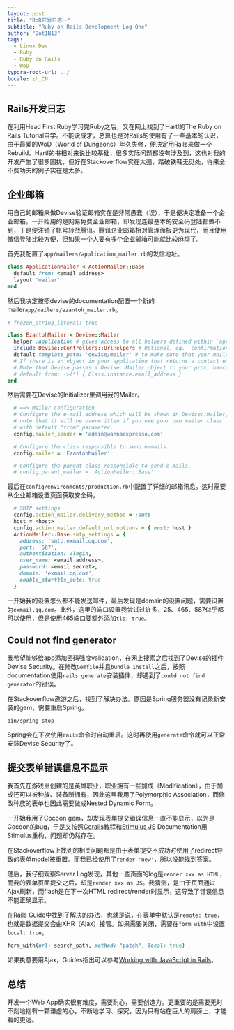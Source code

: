 ```yaml
---
layout: post
title: "RoR开发日志一"
subtitle: "Ruby on Rails Development Log One"
author: "DotIN13"
tags:
  - Linux Dev
  - Ruby
  - Ruby on Rails
  - WoD
typora-root-url: ../
locale: zh_CN
---
```


## Rails开发日志

在利用Head First Ruby学习完Ruby之后，又在网上找到了Hartl的The Ruby on Rails Tutorial自学。不能说成才，总算也是对Rails的使用有了一些基本的认识，由于最爱的WoD（World of Dungeons）年久失修，便决定用Rails来做一个Rebuild。Hartl的书相对来说比较基础，很多实际问题都没有涉及到，这也对我的开发产生了很多困扰，但好在Stackoverflow实在太强，踏破铁鞋无觅处，得来全不费功夫的例子实在是太多。

## 企业邮箱

用自己的邮箱来做Devise验证邮箱实在是非常愚蠢（误），于是便决定准备一个企业邮箱。一开始用的是网易免费企业邮箱，却发现连最基本的安全码登陆都做不到，于是便注销了帐号转战腾讯。腾讯企业邮箱相对管理面板更为现代，而且使用微信登陆比较方便，但如果一个人要有多个企业邮箱可能就比较麻烦了。

首先我配置了`app/mailers/application_mailer.rb`的发信地址。

```ruby
class ApplicationMailer < ActionMailer::Base
  default from: <email address>
  layout 'mailer'
end
```

然后我决定按照devise的documentation配置一个新的mailer`app/mailers/ezantoh_mailer.rb`。

```ruby
# frozen_string_literal: true

class EzantohMailer < Devise::Mailer
  helper :application # gives access to all helpers defined within `application_helper`.
  include Devise::Controllers::UrlHelpers # Optional. eg. `confirmation_url`
  default template_path: 'devise/mailer' # to make sure that your mailer uses the devise views
  # If there is an object in your application that returns a contact email, you can use it as follows
  # Note that Devise passes a Devise::Mailer object to your proc, hence the parameter throwaway (*).
  # default from: ->(*) { Class.instance.email_address }
end
```

然后需要在Devise的Initializer里调用我的Mailer。

```ruby
  # ==> Mailer Configuration
  # Configure the e-mail address which will be shown in Devise::Mailer,
  # note that it will be overwritten if you use your own mailer class
  # with default "from" parameter.
  config.mailer_sender = 'admin@wannaexpresso.com'

  # Configure the class responsible to send e-mails.
  config.mailer = 'EzantohMailer'

  # Configure the parent class responsible to send e-mails.
  # config.parent_mailer = 'ActionMailer::Base'
```

最后在`config/environments/production.rb`中配置了详细的邮箱讯息。这时需要从企业邮箱设置页面获取安全码。

```ruby
  # SMTP settings
  config.action_mailer.delivery_method = :smtp
  host = <host>
  config.action_mailer.default_url_options = { host: host }
  ActionMailer::Base.smtp_settings = {
    address: 'smtp.exmail.qq.com',
    port: '587',
    authentication: :login,
    user_name: <email address>,
    password: <email secret>,
    domain: 'exmail.qq.com',
    enable_starttls_auto: true
  }
```

一开始我的设置怎么都不能发送邮件，最后发现是domain的设置问题，需要设置为`exmail.qq.com`。此外，这里的端口设置我尝试过许多，25、465、587似乎都可以使用，但是使用465端口要额外添加`tls: true`。

## Could not find generator

我希望能够给app添加密码强度validation，在网上搜索之后找到了Devise的插件Devise Security。在修改`Gemfile`并且`bundle install`之后，按照documentation使用`rails generate`安装插件，却遇到了`could not find generator`的错误。

在Stackoverflow遨游之后，找到了解决办法。原因是Spring服务器没有记录新安装的gem，需要重启Spring。

```shell
bin/spring stop
```

Spring会在下次使用`rails`命令时自动重启。这时再使用`generate`命令就可以正常安装Devise Security了。

## 提交表单错误信息不显示

我首先在游戏里创建的是英雄职业，职业拥有一些加成（Modification），由于加成还可以被种族、装备所拥有，因此这里我用了Polymorphic Association，而修改种族的表单也因此需要做成Nested Dynamic Form。

一开始我用了Cocoon gem，却发现表单提交错误信息一直不能显示，以为是Cocoon的bug，于是又按照[Gorails教程](https://www.youtube.com/watch?v=qM4ZK0uuZUE)和[Stimulus JS](https://stimulusjs.org/) Documentation用Stimulus重构，问题却仍然存在。

在Stackoverflow上找到的相关问题都是由于表单提交不成功时使用了redirect导致的表单model被重置。而我已经使用了`render 'new'`，所以没能找到答案。

随后，我仔细观察Server Log发现，其他一些页面的log是`render xxx as HTML`，而我的表单页面提交之后，却是`render xxx as JS`。我猜测，是由于页面通过Ajax刷新，而flash是在下一次HTML redirect/render时显示，这导致了错误信息不能正确显示。

在[Rails Guide](https://edgeguides.rubyonrails.org/form_helpers.html#making-select-boxes-with-ease)中找到了解决的办法，也就是说，在表单中默认是`remote: true`，也就是数据提交会由XHR（Ajax）接管。如果需要关闭，需要在`form_with`中设置`local: true`。

```ruby
form_with(url: search_path, method: "patch", local: true)
```

如果执意要用Ajax，Guides指出可以参考[Working with JavaScript in Rails](https://edgeguides.rubyonrails.org/working_with_javascript_in_rails.html#remote-elements)。

## 总结

开发一个Web App确实很有难度，需要耐心，需要创造力。更重要的是需要无时不刻地抱有一颗谦虚的心，不断地学习、探究，因为只有站在巨人的肩膀上，才能看的更远。